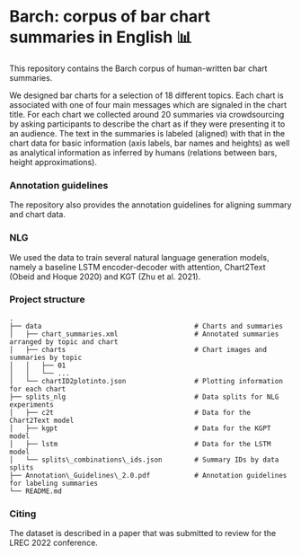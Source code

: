 # Barch: corpus of bar chart summaries in English :bar_chart:

This repository contains the Barch corpus of human-written bar chart summaries. 

We designed bar charts for a selection of 18 different topics. Each chart is associated with one of four main messages which are signaled in the chart title. For each chart we collected around 20 summaries via crowdsourcing by asking participants to describe the chart as if they were presenting it to an audience. The text in the summaries is labeled (aligned) with that in the chart data for basic information (axis labels, bar names and heights) as well as analytical information as inferred by humans (relations between bars, height approximations).

### Annotation guidelines
The repository also provides the annotation guidelines for aligning summary and chart data.

### NLG
We used the data to train several natural language generation models, namely a baseline LSTM encoder-decoder with attention, Chart2Text (Obeid and Hoque 2020) and KGT (Zhu et al. 2021).


### Project structure

```
.
├── data                                      # Charts and summaries 
│   ├── chart_summaries.xml                   # Annotated summaries arranged by topic and chart
│   ├── charts                                # Chart images and summaries by topic
│   │   ├── 01
│   │   └── ...
│   └── chartID2plotinto.json                 # Plotting information for each chart
├── splits_nlg                                # Data splits for NLG experiments
│   ├── c2t                                   # Data for the Chart2Text model
│   ├── kgpt                                  # Data for the KGPT model
│   ├── lstm                                  # Data for the LSTM model
│   └── splits\_combinations\_ids.json        # Summary IDs by data splits
├── Annotation\_Guidelines\_2.0.pdf           # Annotation guidelines for labeling summaries
└── README.md
```

### Citing
The dataset is described in a paper that was submitted to review for the LREC 2022 conference.


